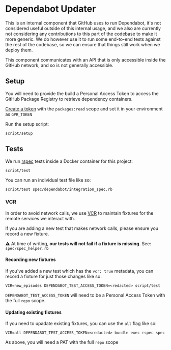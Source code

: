 # Dependabot Updater

This is an internal component that GitHub uses to run Dependabot, it's not
considered useful outside of this internal usage, and we also are currently not
considering any contributions to this part of the codebase to make it more
generic. We do however use it to run some end-to-end tests against the rest of
the codebase, so we can ensure that things still work when we deploy them.

This component communicates with an API that is only accessible inside the
GitHub network, and so is not generally accessible.

## Setup

You will need to provide the build a Personal Access Token to access the GitHub Package Registry to retrieve
dependency containers.

[Create a token](https://github.com/settings/tokens/new) with the `packages:read` scope and set it in your environment
as `GPR_TOKEN`

Run the setup script:

```
script/setup
```

## Tests

We run [rspec](https://rspec.info/) tests inside a Docker container for this project:

```
script/test
```

You can run an individual test file like so:

```
script/test spec/dependabot/integration_spec.rb
```

### VCR

In order to avoid network calls, we use [VCR](https://github.com/vcr/vcr) to maintain
fixtures for the remote services we interact with.

If you are adding a new test that makes network calls, please ensure you record a new fixture.

:warning: At time of writing, **our tests will not fail if a fixture is missing**. See: `spec/spec_helper.rb`

#### Recording new fixtures

If you've added a new test which has the `vcr: true` metadata, you can record a fixture for just those changes like so:

```
VCR=new_episodes DEPENDABOT_TEST_ACCESS_TOKEN=<redacted> script/test
```

`DEPENDABOT_TEST_ACCESS_TOKEN` will need to be a Personal Access Token with the full `repo` scope.

#### Updating existing fixtures

If you need to upadate existing fixtures, you can use the `all` flag like so:

```
VCR=all DEPENDABOT_TEST_ACCESS_TOKEN=<redacted> bundle exec rspec spec
```

As above, you will need a PAT with the full `repo` scope
